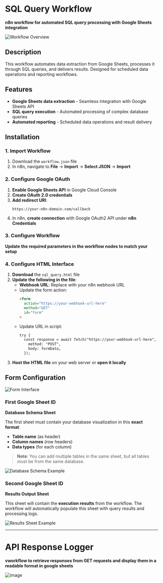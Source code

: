 # SQL Query Workflow

**n8n workflow for automated SQL query processing with Google Sheets integration**

![Workflow Overview](https://github.com/user-attachments/assets/3e12bb1d-92ed-4495-8bbe-8ca07f0add94)

## Description

This workflow automates data extraction from Google Sheets, processes it through SQL queries, and delivers results. Designed for scheduled data operations and reporting workflows.

## Features

- **Google Sheets data extraction** - Seamless integration with Google Sheets API
- **SQL query execution** - Automated processing of complex database queries
- **Automated reporting** - Scheduled data operations and result delivery

## Installation

### 1. Import Workflow

1. Download the `workflow.json` file
2. In n8n, navigate to **File** → **Import** → **Select JSON** → **Import**

### 2. Configure Google OAuth

1. **Enable Google Sheets API** in Google Cloud Console
2. **Create OAuth 2.0 credentials**
3. **Add redirect URI**: 
   ```
   https://your-n8n-domain.com/callback
   ```
4. In n8n, **create connection** with Google OAuth2 API under **n8n Credentials**

### 3. Configure Workflow

**Update the required parameters in the workflow nodes to match your setup**

### 4. Configure HTML Interface

1. **Download** the `sql_query.html` file
2. **Update the following in the file**:
   - **Webhook URL**: Replace with your n8n webhook URL
   - Update the form action:
     ```html
     <form
       action="https://your-webhook-url-here"
       method="GET"
       id="form"
     >
     ```
   - Update URL in script:
      ```html
      try {
        const response = await fetch("https://your-webhook-url-here", {
          method: "POST",
          body: formData,
        });
      ```
3. **Host the HTML file** on your web server or **open it locally**

## Form Configuration

![Form Interface](https://github.com/user-attachments/assets/e3e9416f-26af-41a5-9845-2dbc4f07c6e6)

### First Google Sheet ID

**Database Schema Sheet**

The first sheet must contain your database visualization in this **exact format**:

- **Table name** (as header)
- **Column names** (row headers)  
- **Data types** (for each column)

> **Note**: You can add multiple tables in the same sheet, but all tables must be from the same database.

![Database Schema Example](https://github.com/user-attachments/assets/9560762c-64b7-4865-8e86-4f382db258dc)

### Second Google Sheet ID  

**Results Output Sheet**

This sheet will contain the **execution results** from the workflow. The workflow will automatically populate this sheet with query results and processing logs.

![Results Sheet Example](https://github.com/user-attachments/assets/1ce7f2e0-6532-4965-9173-617de4a8961d)

_____

# API Response Logger

**vworkflow to retrieve responses from GET requests and display them in a readable format in google sheets**

![image](https://github.com/user-attachments/assets/7e610189-9d1e-4526-8806-26b0a802c83a)

